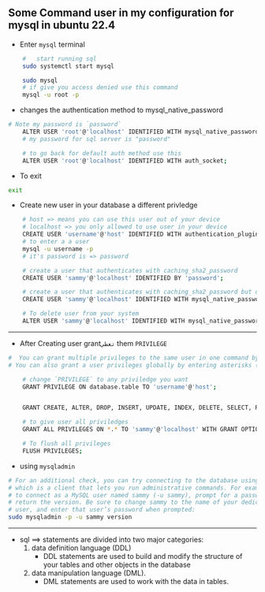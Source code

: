 ## Some Command user in my configuration for mysql in ubuntu 22.4

- Enter `mysql` terminal
```sh
	# 	start running sql
	sudo systemctl start mysql

	sudo mysql
	# if give you access denied use this command
	mysql -u root -p
```
- changes the authentication method to mysql_native_password
```sh
# Note my password is `password`
	ALTER USER 'root'@'localhost' IDENTIFIED WITH mysql_native_password BY 'password';
	# my password for sql server is "password"

	# to go back for default auth method use this 
	ALTER USER 'root'@'localhost' IDENTIFIED WITH auth_socket;
```
- To exit
```sh
exit
```
- Create new user in your database a different privledge
```sh
	# host => means you can use this user out of your device
	# localhost => you only allowed to use user in your device
	CREATE USER 'username'@'host' IDENTIFIED WITH authentication_plugin BY 'password';
	# to enter a a user 
	mysql -u username -p
	# it's password is => password

	# create a user that authenticates with caching_sha2_password
	CREATE USER 'sammy'@'localhost' IDENTIFIED BY 'password';

	# create a user that authenticates with caching_sha2_password but older version
	CREATE USER 'sammy'@'localhost' IDENTIFIED WITH mysql_native_password BY 'password';

	# To delete user from your system
	ALTER USER 'sammy'@'localhost' IDENTIFIED WITH mysql_native_password BY 'password';
```

---
- After Creating user grant`تعطي` them `PRIVILEGE`
```sh
#  You can grant multiple privileges to the same user in one command by separating each with a comma
# You can also grant a user privileges globally by entering asterisks (*)

	# change `PRIVILEGE` to any priviledge you want
	GRANT PRIVILEGE ON database.table TO 'username'@'host';


	GRANT CREATE, ALTER, DROP, INSERT, UPDATE, INDEX, DELETE, SELECT, REFERENCES, RELOAD on *.* TO 'sammy'@'localhost' WITH GRANT OPTION;

	# to give user all priviledges
	GRANT ALL PRIVILEGES ON *.* TO 'sammy'@'localhost' WITH GRANT OPTION;

	# To flush all privileges
	FLUSH PRIVILEGES;
```

- using `mysqladmin`
```sh
# For an additional check, you can try connecting to the database using the mysqladmin tool, 
# which is a client that lets you run administrative commands. For example, this command says 
# to connect as a MySQL user named sammy (-u sammy), prompt for a password (-p), and 
# return the version. Be sure to change sammy to the name of your dedicated MySQL 
# user, and enter that user’s password when prompted:
sudo mysqladmin -p -u sammy version	
```
---
- sql ==> statements are divided into two major categories: 
	1. data definition language (DDL) 
		- DDL statements are used to build and modify the structure of your tables and other objects in the database
	2. data manipulation language (DML).
		- DML statements are used to work with the data in tables.

